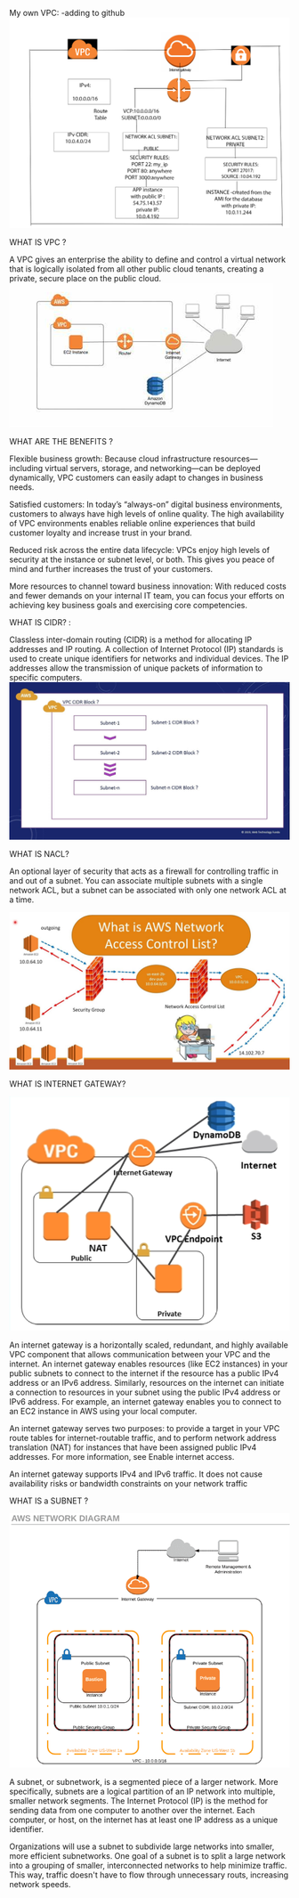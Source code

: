 My own VPC:
-adding to github
<img src = "my_VPC.png">

WHAT IS VPC ?

 A VPC gives an enterprise the ability to define and control a virtual network that is logically isolated from all other public cloud tenants, 
creating a private, secure place on the public cloud.
<img src = "VPC.jpg">


WHAT ARE THE BENEFITS ?

Flexible business growth: Because cloud infrastructure resources—including virtual servers, 
storage, and networking—can be deployed dynamically, 
VPC customers can easily adapt to changes in business needs.

Satisfied customers: In today’s “always-on” digital business environments, customers to always have high levels of online quality. 
The high availability of VPC environments enables reliable online experiences that build customer loyalty and increase trust in your brand.

Reduced risk across the entire data lifecycle: VPCs enjoy high levels of security at the instance or subnet level, or both. 
This gives you peace of mind and further increases the trust of your customers.

More resources to channel toward business innovation: With reduced costs and fewer demands on your internal IT team,
 you can focus your efforts on achieving key business goals and exercising core competencies.


WHAT IS CIDR? :

Classless inter-domain routing (CIDR) is a method 
for allocating IP addresses and IP routing. 
A collection of Internet Protocol (IP) standards is used to create unique identifiers for networks and individual devices. The IP addresses allow the transmission of unique packets of
 information to specific computers.
<img src = "CIDR.jpg">

WHAT IS NACL?

An optional layer of security that acts as a firewall for controlling traffic in and out of a subnet.
 You can associate multiple subnets with a single network ACL, but a subnet can be associated with only one network ACL at a time.

<img src = "NACL.jpg">

WHAT IS INTERNET GATEWAY?

<img src = "INTERNET.png">

An internet gateway is a horizontally scaled, redundant, and highly available VPC component that allows communication between your VPC and the internet.
  An internet gateway enables resources (like EC2 instances) in your public subnets to connect to the internet if the resource has a public IPv4 address or an IPv6 address.
  Similarly, resources on the internet can initiate a connection to resources in your subnet using the public IPv4 address or IPv6 address.
  For example, an internet gateway enables you to connect to an EC2 instance in AWS using your local computer.

An internet gateway serves two purposes: to provide a target in your VPC route tables for internet-routable traffic, and to perform network address translation (NAT)
  for instances that have been assigned public IPv4 addresses. For more information, see Enable internet access.

An internet gateway supports IPv4 and IPv6 traffic. It does not cause availability risks or bandwidth constraints on your network traffic


WHAT IS a SUBNET ?


<img src = "SUBNET.png">



A subnet, or subnetwork, is a segmented piece of a larger network.
 More specifically, subnets are a logical partition of an IP network into multiple, smaller network segments. 
The Internet Protocol (IP) is the method for sending data from one computer to another over the internet.
 Each computer, or host, on the internet has at least one IP address as a unique identifier.

Organizations will use a subnet to subdivide large networks into smaller, more efficient subnetworks.
 One goal of a subnet is to split a large network into a grouping of smaller, interconnected networks to help minimize traffic.
 This way, traffic doesn't have to flow through unnecessary routs, increasing network speeds.






